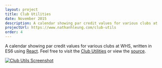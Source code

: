 ```yaml
---
layout: project
title: Club Utilities
date: November 2015
description: A calendar showing par credit values for various clubs at Wissahickon.  Written in ES6 using React.
projectUrl: https://www.nathanhleung.com/club-utils
order: 4
---
```

A calendar showing par credit values for various clubs at WHS, written in ES6 using <a href="https://facebook.github.io/react/" target="_blank">React</a>.
Feel free to visit the <a href="https://www.nathanhleung.com/club-utils" target="_blank">Club Utilities</a> or view the <a href="http://github.com/nathanhleung/club-utils" target="_blank">source</a>.

<a href="https://www.nathanhleung.com/club-utils" target="_blank">
  <img alt="Club Utils Screenshot" src="http://i.imgur.com/E12pr3s.png?1">
</a>
